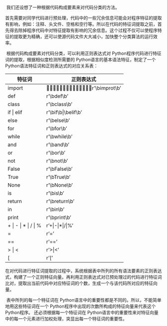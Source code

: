 ​	我们还设想了一种根据代码构成要素来对代码分类的方法。

​	首先需要对同学代码进行预处理，代码中的一些冗余信息可能会对程序特征的提取有影响，例如：注释、头文件、空格和空行等。所以在代码的特征词提取之前，首先得去除掉程序代码中对特征提取有影响的冗余信息。这个过程不仅可以使程序特征的提取更为精确，还可以使源代码文件大大减小，加快整个分类算法的运行效率。

​	根据代码构成要素对代码分类，可以利用正则表达式对 Python程序代码进行特征词的提取，根据相似度检测所需要的 Python语言的基本语法特征，制定了一个 Python语法特征词和正则表达式的对应关系表：

| 特征词                | 正则表达式          |
| --------------------- | ------------------- |
| import                | r’\bimprot\b’       |
| def                   | r’\bdef\b’          |
| class                 | r’\bclass\b’        |
| if \| elif            | r’\bif\b\|\belif\b’ |
| else                  | r’\belse\b’         |
| for                   | r’\bfor\b’          |
| while                 | r’\bwhile\b’        |
| and                   | r’\band\b’          |
| or                    | r’\bor\b’           |
| not                   | r’\bnot\b’          |
| False                 | r’\bFalse\b’        |
| True                  | r’\bTrue\b’         |
| None                  | r’\bNone\b’         |
| is                    | r’\bis\b’           |
| return                | r’\breturn\b’       |
| in                    | r’\bin\b’           |
| print                 | r’\bprint\b’        |
| + \| - \| * \| / \| % | r’\+\|-\|*\|/\|%’   |
| =                     | r’\=’               |
| ==                    | r’\==’              |
| > \| <                | r’\>\|<’            |
| [                     | r’\[’               |

​	在对代码进行特征词提取的过程中，系统根据表中所列的所有语法要素的正则表达式，构建了一个正则特征向量。再利用正则表达式对已预处理过的代码进行特征词比对，提取出当前代码中对应特征词的个数，生成一个与该代码所对应的特征向量。

​	表中所列的每一个特征词在 Python语言中的重要性都是不同的。所以，不能简单地用这些特征词在一个 Python程序中出现的次数所构成的特征向量来代表这个 Python程序。 还必须根据每一个特征词在 Python语言中的重要性来对特征向量中的每一个元素进行加权处理，突显出每一个特征词的重要性。







